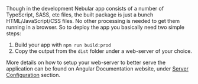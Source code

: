 Though in the development Nebular app consists of a number of TypeScript, SASS, etc files, the built package is just a bunch HTML/JavaScript/CSS files.
No other processing is needed to get them running in a browser.
So to deploy the app you basically need two simple steps:

1. Build your app with `npm run build:prod`
2. Copy the output from the `dist` folder under a web-server of your choice.

More details on how to setup your web-server to better serve the application can be found on Angular Documentation website, under [Server Configuration](https://angular.io/guide/deployment#server-configuration) section.
